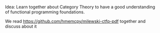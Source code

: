 Idea: Learn together about Category Theory to have a good understanding of functional programming foundations.

We read https://github.com/hmemcpy/milewski-ctfp-pdf together and discuss about it
